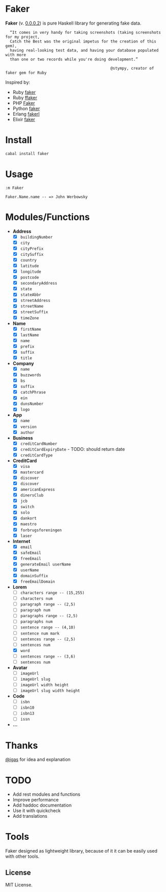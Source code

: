 # Faker

**Faker** (v. [0.0.0.2](http://hackage.haskell.org/package/faker)) is pure Haskell library for generating fake data.

```
  “It comes in very handy for taking screenshots (taking screenshots for my project,
  Catch the Best was the original impetus for the creation of this gem),
  having real-looking test data, and having your database populated with more
  than one or two records while you're doing development.”

                                              @stympy, creator of faker gem for Ruby
```

Inspired by:

* Ruby [faker](https://github.com/stympy/faker)
* Ruby [ffaker](https://github.com/EmmanuelOga/ffaker)
* PHP [Faker](https://github.com/fzaninotto/Faker)
* Python [faker](https://github.com/joke2k/Faker)
* Erlang [fakerl](https://github.com/mawuli-ypa/fakerl)
* Elixir [faker](https://github.com/igas/faker)

# Install

```bash
cabal install faker
```

# Usage

```
:m Faker

Faker.Name.name -- => John Werbowsky
```

# Modules/Functions

* **Address**
  - [x] `buildingNumber`
  - [x] `city`
  - [x] `cityPrefix`
  - [x] `citySuffix`
  - [x] `country`
  - [x] `latitude`
  - [x] `longitude`
  - [x] `postcode`
  - [x] `secondaryAddress`
  - [x] `state`
  - [x] `stateAbbr`
  - [x] `streetAddress`
  - [x] `streetName`
  - [x] `streetSuffix`
  - [x] `timeZone`
* **Name**
  - [x] `firstName`
  - [x] `lastName`
  - [x] `name`
  - [x] `prefix`
  - [x] `suffix`
  - [x] `title`
* **Company**
  - [x] `name`
  - [x] `buzzwords`
  - [x] `bs`
  - [x] `suffix`
  - [x] `catchPhrase`
  - [x] `ein`
  - [x] `dunsNumber`
  - [x] `logo`
* **App**
  - [x] `name`
  - [x] `version`
  - [x] `author`
* **Business**
  - [x] `creditCardNumber`
  - [x] `creditCardExpiryDate` - TODO: should return date
  - [x] `creditCardType`
* **CreditCard**
  - [x] `visa`
  - [x] `mastercard`
  - [x] `discover`
  - [x] `discover`
  - [x] `americanExpress`
  - [x] `dinersClub`
  - [x] `jcb`
  - [x] `switch`
  - [x] `solo`
  - [x] `dankort`
  - [x] `maestro`
  - [x] `forbrugsforeningen`
  - [x] `laser`
* **Internet**
  - [x] `email`
  - [x] `safeEmail`
  - [x] `freeEmail`
  - [x] `generateEmail userName`
  - [x] `userName`
  - [x] `domainSuffix`
  - [x] `freeEmailDomain`
* **Lorem**
  - [ ] `characters range -- (15,255)`
  - [ ] `characters num`
  - [ ] `paragraph range -- (2,5)`
  - [ ] `paragraph num`
  - [ ] `paragraphs range -- (2,5)`
  - [ ] `paragraphs num`
  - [ ] `sentence range -- (4,10)`
  - [ ] `sentence num mark`
  - [ ] `sentences range -- (2,5)`
  - [ ] `sentences num`
  - [x] `word`
  - [ ] `sentences range -- (3,6)`
  - [ ] `sentences num`
* **Avatar**
  - [ ] `imageUrl`
  - [ ] `imageUrl slug`
  - [ ] `imageUrl width height`
  - [ ] `imageUrl slug width height`
* **Code**
  - [ ] `isbn`
  - [ ] `isbn10`
  - [ ] `isbn13`
  - [ ] `issn`
* **...**

# Thanks

[@igas](https://github.com/igas) for idea and explanation

# TODO

* Add rest modules and functions
* Improve performance
* Add haddoc documentation
* Use it with quickcheck
* Add translations

# Tools

Faker designed as lightweight library, because of it it can be easily used with
other tools.

## License

MIT License.
